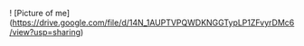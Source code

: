 ! [Picture of me] (https://drive.google.com/file/d/14N_1AUPTVPQWDKNGGTypLP1ZFvyrDMc6/view?usp=sharing)
